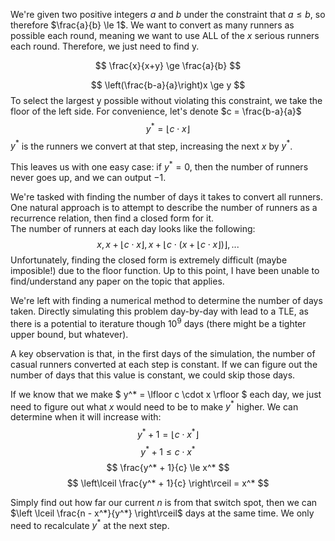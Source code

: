 We're given two positive integers $a$ and $b$ under the constraint that $a \le b$, so therefore $\frac{a}{b} \le 1$.
We want to convert as many runners as possible each round, meaning we want to use ALL of the $x$ serious runners each round. Therefore, we just need to find y.

$$ \frac{x}{x+y} \ge \frac{a}{b} $$ 
<!-- DERIVATION BELOW IF WANTED -->
<!-- $$ x \ge \frac{a}{b} \cdot (x+y) $$ 
$$ x - \frac{a}{b}x  \ge \frac{a}{b}y $$ 
$$ \frac{b}{a}\left(x - \frac{a}{b}x\right) \ge y $$ 
$$ \frac{b}{a}x - x \ge y $$ 
$$ \left(\frac{b}{a}-1\right)x \ge y $$  -->
$$ \left(\frac{b-a}{a}\right)x \ge y $$ 
To select the largest y possible without violating this constraint, we take the floor of the left side.
For convenience, let's denote $c = \frac{b-a}{a}$
$$ y^* = \lfloor c \cdot x \rfloor $$
$y^*$ is the runners we convert at that step, increasing the next $x$ by $y^*$.

This leaves us with one easy case: if $y^* = 0$, then the number of runners never goes up, and we can output $-1$.

We're tasked with finding the number of days it takes to convert all runners. One natural approach is to attempt to describe the number of runners as a recurrence relation, then find a closed form for it.   
The number of runners at each day looks like the following:
$$ x, x+\lfloor c \cdot x \rfloor, x + \lfloor c \cdot (x+\lfloor c \cdot x \rfloor)\rfloor, ...$$
Unfortunately, finding the closed form is extremely difficult (maybe imposible!) due to the floor function. Up to this point, I have been unable to find/understand any paper on the topic that applies.

We're left with finding a numerical method to determine the number of days taken. Directly simulating this problem day-by-day with lead to a TLE, as there is a potential to iterature though $10 ^ 9$ days (there might be a tighter upper bound, but whatever).

A key observation is that, in the first days of the simulation, the number of casual runners converted at each step is constant. If we can figure out the number of days that this value is constant, we could skip those days.

If we know that we make $ y^* = \lfloor c \cdot x \rfloor $ each day, we just need to figure out what $x$ would need to be to make $y^*$ higher.
We can determine when it will increase with:
$$ y^* + 1 = \lfloor c\cdot x^* \rfloor $$
$$ y^* + 1 \le c\cdot x^* $$
$$ \frac{y^* + 1}{c} \le x^* $$
$$ \left\lceil \frac{y^* + 1}{c} \right\rceil = x^* $$

Simply find out how far our current $n$ is from that switch spot, then we can $\left \lceil \frac{n - x^*}{y^*} \right\rceil$ days at the same time. We only need to recalculate $y^*$ at the next step.